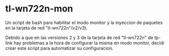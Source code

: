 # tl-wn722n-mon
Un script de bash para habilitar el modo monitor y la inyeccion de paquetes en la tarjeta de red "tl-wn722n"(v2/v3).

Debido a que en las versiones 2 y 3 de la tarjeta de red "tl-wn722n" de tp-link hay problemas a la hora de
configurar la misma en modo monitor, decidi crear este script para automatizar su configuracion.


